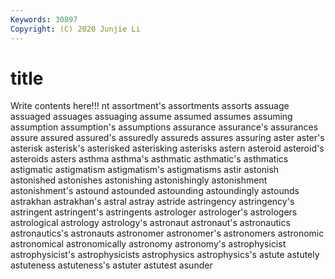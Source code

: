 ```yaml
---
Keywords: 30897
Copyright: (C) 2020 Junjie Li
---
```


# title

Write contents here!!!
nt 
assortment's
assortments 
assorts 
assuage 
assuaged 
assuages 
assuaging 
assume 
assumed 
assumes 
assuming
assumption 
assumption's 
assumptions 
assurance 
assurance's 
assurances 
assure 
assured 
assured's 
assuredly
assureds 
assures 
assuring 
aster 
aster's 
asterisk 
asterisk's 
asterisked 
asterisking 
asterisks
astern 
asteroid 
asteroid's 
asteroids 
asters 
asthma 
asthma's 
asthmatic 
asthmatic's 
asthmatics
astigmatic 
astigmatism 
astigmatism's 
astigmatisms 
astir 
astonish 
astonished 
astonishes 
astonishing 
astonishingly
astonishment 
astonishment's 
astound 
astounded 
astounding 
astoundingly 
astounds 
astrakhan 
astrakhan's 
astral
astray 
astride 
astringency 
astringency's 
astringent 
astringent's 
astringents 
astrologer 
astrologer's 
astrologers
astrological 
astrology 
astrology's 
astronaut 
astronaut's 
astronautics 
astronautics's 
astronauts 
astronomer 
astronomer's
astronomers 
astronomic 
astronomical 
astronomically 
astronomy 
astronomy's 
astrophysicist 
astrophysicist's 
astrophysicists 
astrophysics
astrophysics's 
astute 
astutely 
astuteness 
astuteness's 
astuter 
astutest 
asunder 
